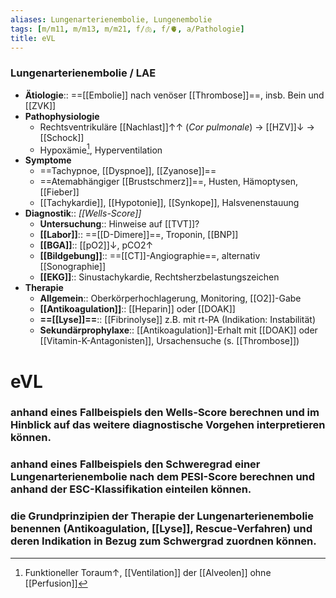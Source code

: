 ```yaml
---
aliases: Lungenarterienembolie, Lungenembolie
tags: [m/m11, m/m13, m/m21, f/🫁, f/🫀, a/Pathologie]
title: eVL
---
```

### Lungenarterienembolie / LAE
- **Ätiologie**:: ==[[Embolie]] nach venöser [[Thrombose]]==, insb. Bein und [[ZVK]]
- **Pathophysiologie**
	- Rechtsventrikuläre [[Nachlast]]↑↑ (*Cor pulmonale*) → [[HZV]]↓ → [[Schock]]
	- Hypoxämie[^1], Hyperventilation
- **Symptome**
	- ==Tachypnoe, [[Dyspnoe]], [[Zyanose]]==
	- ==Atemabhängiger [[Brustschmerz]]==, Husten, Hämoptysen, [[Fieber]]
	- [[Tachykardie]], [[Hypotonie]], [[Synkope]], Halsvenenstauung
- **Diagnostik**:: *[[Wells-Score]]*
	- **Untersuchung**:: Hinweise auf [[TVT]]?
	- **[[Labor]]**:: ==[[D-Dimere]]==, Troponin, [[BNP]]
	- **[[BGA]]**:: [[pO2]]↓, pCO2↑ 
	- **[[Bildgebung]]**:: ==[[CT]]-Angiographie==, alternativ [[Sonographie]]
	- **[[EKG]]**:: Sinustachykardie, Rechtsherzbelastungszeichen
- **Therapie**
	- **Allgemein**:: Oberkörperhochlagerung, Monitoring, [[O2]]-Gabe
	- **[[Antikoagulation]]**:: [[Heparin]] oder [[DOAK]]
	- **==[[Lyse]]==**:: [[Fibrinolyse]] z.B. mit rt-PA (Indikation: Instabilität)
	- **Sekundärprophylaxe**:: [[Antikoagulation]]-Erhalt mit [[DOAK]] oder [[Vitamin-K-Antagonisten]], Ursachensuche (s. [[Thrombose]])


# eVL
       

### anhand eines Fallbeispiels den Wells-Score berechnen und im Hinblick auf das weitere diagnostische Vorgehen interpretieren können.

### anhand eines Fallbeispiels den Schweregrad einer Lungenarterienembolie nach dem PESI-Score berechnen und anhand der ESC-Klassifikation einteilen können.

### die Grundprinzipien der Therapie der Lungenarterienembolie benennen (Antikoagulation, [[Lyse]], Rescue-Verfahren) und deren Indikation in Bezug zum Schwergrad zuordnen können.



[^1]: Funktioneller Toraum↑, [[Ventilation]] der [[Alveolen]] ohne [[Perfusion]]